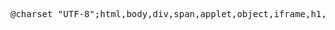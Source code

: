 <!--more-->

<pre>
@charset &#34;UTF-8&#34;;html,body,div,span,applet,object,iframe,h1,h2,h3,h4,h5,h6,p,blockquote,pre,a,abbr,acronym,address,big,cite,code,del,dfn,em,img,ins,kbd,q,s,samp,small,strike,strong,sub,sup,tt,var,b,u,i,center,dl,dt,dd{margin:0;padding:0;border:0;font-size:100%;font:inherit;vertical-align:baseline;outline:none}ol,ul{border:0;font-size:100%;font:inherit;vertical-align:baseline;outline:none}li,fieldset,form,label,legend,table,caption,tbody,tfoot,thead,tr,th,td,article,aside,canvas,details,embed,figure,figcaption,footer,header,hgroup,menu,nav,output,ruby,section,summary,time,mark,audio,video{margin:0;padding:0;border:0;font-size:100%;font:inherit;vertical-align:baseline;outline:none}article,aside,details,figcaption,figure,footer,header,hgroup,menu,nav,section{display:block}body{line-height:1}ol,ul{list-style:none}blockquote,q{quotes:none}blockquote:before,blockquote:after,q:before,q:after{content:&#39;&#39;;content:none}table{border-collapse:collapse;border-spacing:0}.icon-send,.i...;font-size:19px;margin-bottom:10px}.popup-system .action{margin-top:20px}.popup-system .action .button{margin-left:8px}.popup-system .action .button:last-of-type{margin-left:0}.popup-system .text{font-size:13px;color:#a3a3a3}.popup-system .text-tip{margin-top:22px}.popup-system .text a{color:#a3a3a3}.popup-system .loading{margin-top:10px}.popup-system{top:0;right:0;height:100%;width:100%;position:fixed;z-index:20000;display:-webkit-box;display:-webkit-flex;display:-ms-flexbox;display:flex;-webkit-box-orient:vertical;-webkit-box-direction:normal;-webkit-flex-direction:column;-ms-flex-direction:column;flex-direction:column;-webkit-box-align:center;-webkit-align-items:center;-ms-flex-align:center;align-items:center;-webkit-box-pack:center;-webkit-justify-content:center;-ms-flex-pack:center;justify-content:center;background-color:rgba(32,34,36,.8)}.popup-system&#62;.contents{max-width:840px;max-height:80%;z-index:10001;border-radius:4px;box-shadow:0 0 9px rgba(0,0,0,.42);overflow:hidden}
</pre>